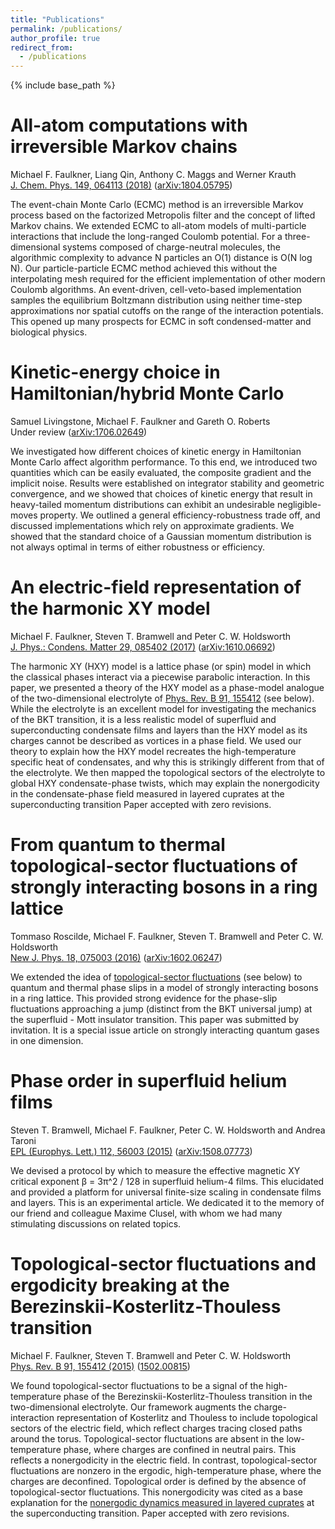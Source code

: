 ```yaml
---
title: "Publications"
permalink: /publications/
author_profile: true
redirect_from:
  - /publications
---
```


{% include base_path %}

All-atom computations with irreversible Markov chains
======
Michael F. Faulkner, Liang Qin, Anthony C. Maggs and Werner Krauth
<br/>
[J. Chem. Phys. 149, 064113 (2018)](http://doi.org/10.1063/1.5036638) ([arXiv:1804.05795](https://arxiv.org/abs/1804.05795))

The event-chain Monte Carlo (ECMC) method is an irreversible Markov process based on the factorized Metropolis filter and the concept of lifted Markov chains. We extended ECMC to all-atom models of multi-particle interactions that include the long-ranged Coulomb potential. For a three-dimensional systems composed of charge-neutral molecules, the algorithmic complexity to advance N particles an O(1) distance is O(N log N). Our particle-particle ECMC method achieved this without the interpolating mesh required for the efficient implementation of other modern Coulomb algorithms. An event-driven, cell-veto-based implementation samples the equilibrium Boltzmann distribution using neither time-step approximations nor spatial cutoffs on the range of the interaction potentials. This opened up many prospects for ECMC in soft condensed-matter and biological physics.


Kinetic-energy choice in Hamiltonian/hybrid Monte Carlo
======
Samuel Livingstone, Michael F. Faulkner and Gareth O. Roberts
<br/>
Under review ([arXiv:1706.02649](https://arxiv.org/abs/1706.02649))

We investigated how different choices of kinetic energy in Hamiltonian Monte Carlo affect algorithm performance. To this end, we introduced two quantities which can be easily evaluated, the composite gradient and the implicit noise. Results were established on integrator stability and geometric convergence, and we showed that choices of kinetic energy that result in heavy-tailed momentum distributions can exhibit an undesirable negligible-moves property. We outlined a general efficiency-robustness trade off, and discussed implementations which rely on approximate gradients. We showed that the standard choice of a Gaussian momentum distribution is not always optimal in terms of either robustness or efficiency.


An electric-field representation of the harmonic XY model
======
Michael F. Faulkner, Steven T. Bramwell and Peter C. W. Holdsworth
<br/>
[J. Phys.: Condens. Matter 29, 085402 (2017)](http://doi.org/10.1088/1361-648X/aa523f) ([arXiv:1610.06692](https://arxiv.org/abs/1610.06692))

The harmonic XY (HXY) model is a lattice phase (or spin) model in which the classical phases interact via a piecewise parabolic interaction. In this paper, we presented a theory of the HXY model as a phase-model analogue of the two-dimensional electrolyte of [Phys. Rev. B  91, 155412](http://doi.org/10.1103/PhysRevB.91.155412) (see below).  While the electrolyte is an excellent model for investigating the mechanics of the BKT transition, it is a less realistic model of superfluid and superconducting condensate films and layers than the HXY model as its charges cannot be described as vortices in a phase field. We used our theory to explain how the HXY model recreates the high-temperature specific heat of condensates, and why this is strikingly different from that of the electrolyte. We then mapped the topological sectors of the electrolyte to global HXY condensate-phase twists, which may explain the nonergodicity in the condensate-phase field measured in layered cuprates at the superconducting transition Paper accepted with zero revisions.


From quantum to thermal topological-sector fluctuations of strongly interacting bosons in a ring lattice
======
Tommaso Roscilde, Michael F. Faulkner, Steven T. Bramwell and Peter C. W. Holdsworth
<br/>
[New J. Phys. 18, 075003 (2016)](http://doi.org/10.1088/1367-2630/18/7/075003) ([arXiv:1602.06247](https://arxiv.org/abs/1602.06247))

We extended the idea of [topological-sector fluctuations](http://doi.org/10.1103/PhysRevB.91.155412) (see below) to quantum and thermal phase slips in a model of strongly interacting bosons in a ring lattice. This provided strong evidence for the phase-slip fluctuations approaching a jump (distinct from the BKT universal jump) at the superfluid - Mott insulator transition. This paper was submitted by invitation. It is a special issue article on strongly interacting quantum gases in one dimension.


Phase order in superfluid helium films
======
Steven T. Bramwell, Michael F. Faulkner, Peter C. W. Holdsworth and Andrea Taroni
<br/>
[EPL (Europhys. Lett.) 112, 56003 (2015)](http://doi.org/10.1209/0295-5075/112/56003) ([arXiv:1508.07773](https://arxiv.org/abs/1508.07773))

We devised a protocol by which to measure the effective magnetic XY critical exponent β = 3π^2 / 128 in superfluid helium-4 films. This elucidated and provided a platform for universal finite-size scaling in condensate films and layers. This is an experimental article. We dedicated it to the memory of our friend and colleague Maxime Clusel, with whom we had many stimulating discussions on related topics.

Topological-sector fluctuations and ergodicity breaking at the Berezinskii-Kosterlitz-Thouless transition
======
Michael F. Faulkner, Steven T. Bramwell and Peter C. W. Holdsworth
<br/>
[Phys. Rev. B 91, 155412 (2015)](http://doi.org/10.1103/PhysRevB.91.155412) ([1502.00815](https://arxiv.org/abs/1502.00815))

We found topological-sector fluctuations to be a signal of the high-temperature phase of the Berezinskii-Kosterlitz-Thouless transition in the two-dimensional electrolyte. Our framework augments the charge-interaction representation of Kosterlitz and Thouless to include topological sectors of the electric field, which reflect charges tracing closed paths around the torus. Topological-sector fluctuations are absent in the low-temperature phase, where charges are confined in neutral pairs.  This reflects a nonergodicity in the electric field. In contrast, topological-sector fluctuations are nonzero in the ergodic, high-temperature phase, where the charges are deconfined. Topological order is defined by the absence of topological-sector fluctuations. This nonergodicity was cited as a base explanation for the [nonergodic dynamics measured in layered cuprates](https://journals.aps.org/prb/abstract/10.1103/PhysRevB.94.134503) at the superconducting transition. Paper accepted with zero revisions.

<!---
{% if author.googlescholar %} You can also find my articles on my Google Scholar profile. {% endif %}

{% include base_path %}

{% for post in site.publications reversed %}
  {% include archive-single.html %}
{% endfor %}
-->
